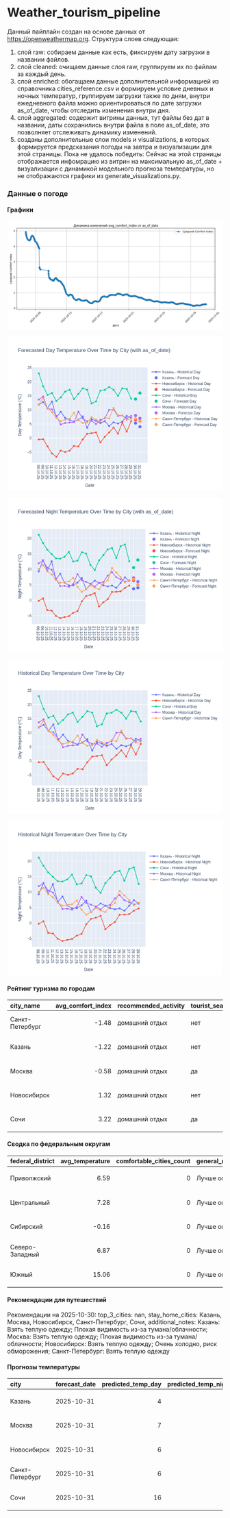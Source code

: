 # Weather_tourism_pipeline
Данный пайплайн создан на основе данных от https://openweathermap.org.
Структура слоев следующая:
  1) слой raw: 
  собираем данные как есть, фиксируем дату загрузки в названии файлов.
  2) слой cleaned:
  очищаем данные слоя raw, группируем их по файлам за каждый день.
  3) слой enriched:
  обогащаем данные дополнительной информацией из справочника cities_reference.csv и формируем условие дневных и ночных температур,
  группируем загрузки также по дням, внутри ежедневного файла можно ориентироваться по дате загрузки as_of_date, чтобы отследить изменения внутри дня.
  4) слой aggregated:
   содержит витрины данных, тут файлы без дат в названии, даты сохранились внутри файла в поле as_of_date, это позволняет отслеживать динамику изменений.
  6) созданы дополнительные слои models и visualizations, в которых формируется предсказания погоды на завтра и визуализации для этой страницы.
  Пока не удалось победить: Сейчас на этой страницы отображается инфомрацию из витрин на максимальную as_of_date + визуализации с динамикой модельного прогноза температуры, 
  но не отображаются графики из generate_visualizations.py.
<!-- WEATHER DATA START -->
### Данные о погоде

#### Графики
![Comfort Index Trend](data/visualizations/comfort_index_trend.png)

![Forecasted Day Temperature](data/visualizations/forecasted_day_temperature.png)

![Forecasted Night Temperature](data/visualizations/forecasted_night_temperature.png)

![Historical Day Temperature](data/visualizations/historical_day_temperature.png)

![Historical Night Temperature](data/visualizations/historical_night_temperature.png)

#### Рейтинг туризма по городам
| city_name       |   avg_comfort_index | recommended_activity   | tourist_season_match   | tourism_season   | tour_recommendation       | as_of_date          |
|:----------------|--------------------:|:-----------------------|:-----------------------|:-----------------|:--------------------------|:--------------------|
| Санкт-Петербург |               -1.48 | домашний отдых         | нет                    | Май-Сентябрь     | домашний отдых вне сезона | 2025-10-30 23:21:00 |
| Казань          |               -1.22 | домашний отдых         | нет                    | Май-Сентябрь     | домашний отдых вне сезона | 2025-10-30 23:21:00 |
| Москва          |               -0.58 | домашний отдых         | да                     | Круглогодично    | домашний отдых в сезон    | 2025-10-30 23:21:00 |
| Новосибирск     |                1.32 | домашний отдых         | нет                    | Июнь-Август      | домашний отдых вне сезона | 2025-10-30 23:21:00 |
| Сочи            |                3.22 | домашний отдых         | да                     | Май-Октябрь      | домашний отдых в сезон    | 2025-10-30 23:21:00 |

#### Сводка по федеральным округам
| federal_district   |   avg_temperature |   comfortable_cities_count | general_recommendation   | as_of_date          |
|:-------------------|------------------:|---------------------------:|:-------------------------|:--------------------|
| Приволжский        |              6.59 |                          0 | Лучше остаться дома      | 2025-10-30 23:21:00 |
| Центральный        |              7.28 |                          0 | Лучше остаться дома      | 2025-10-30 23:21:00 |
| Сибирский          |             -0.16 |                          0 | Лучше остаться дома      | 2025-10-30 23:21:00 |
| Северо-Западный    |              6.87 |                          0 | Лучше остаться дома      | 2025-10-30 23:21:00 |
| Южный              |             15.06 |                          0 | Лучше остаться дома      | 2025-10-30 23:21:00 |

#### Рекомендации для путешествий
Рекомендации на 2025-10-30: top_3_cities: nan, stay_home_cities: Казань, Москва, Новосибирск, Санкт-Петербург, Сочи, additional_notes: Казань: Взять теплую одежду; Плохая видимость из-за тумана/облачности; Москва: Взять теплую одежду; Плохая видимость из-за тумана/облачности; Новосибирск: Взять теплую одежду; Очень холодно, риск обморожения; Санкт-Петербург: Взять теплую одежду

#### Прогнозы температуры
| city            | forecast_date   |   predicted_temp_day |   predicted_temp_night | model_type       | as_of_date          |
|:----------------|:----------------|---------------------:|-----------------------:|:-----------------|:--------------------|
| Казань          | 2025-10-31      |                    4 |                      4 | LinearRegression | 2025-10-30 23:21:15 |
| Москва          | 2025-10-31      |                    7 |                      6 | LinearRegression | 2025-10-30 23:21:15 |
| Новосибирск     | 2025-10-31      |                    6 |                      5 | LinearRegression | 2025-10-30 23:21:15 |
| Санкт-Петербург | 2025-10-31      |                    6 |                      5 | LinearRegression | 2025-10-30 23:21:15 |
| Сочи            | 2025-10-31      |                   16 |                     13 | LinearRegression | 2025-10-30 23:21:15 |


<!-- WEATHER DATA END -->
